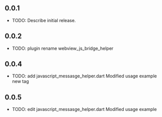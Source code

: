 ## 0.0.1

* TODO: Describe initial release.

## 0.0.2

* TODO: plugin rename webview_js_bridge_helper

## 0.0.4

* TODO:
    add javascript_messasge_helper.dart
    Modified usage example
    new tag

## 0.0.5

* TODO:
    edit javascript_messasge_helper.dart
    Modified usage example